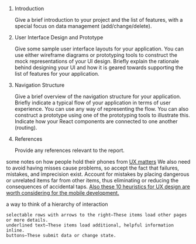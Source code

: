 1. Introduction

    Give a brief introduction to your project and the list of features, with a special focus on data management (add/change/delete).

2. User Interface Design and Prototype

    Give some sample user interface layouts for your application. You can use either wireframe diagrams or prototyping tools to construct the mock representations of your UI design.
    Briefly explain the rationale behind designing your UI and how it is geared towards supporting the list of features for your application.

3. Navigation Structure

    Give a brief overview of the navigation structure for your application.
    Briefly indicate a typical flow of your application in terms of user experience. You can use any way of representing the flow. You can also construct a prototype using one of the prototyping tools to illustrate this.
    Indicate how your React components are connected to one another (routing).

4. References

    Provide any references relevant to the report.

some notes on how people hold their phones
from [UX matters](https://www.uxmatters.com/mt/archives/2017/03/design-for-fingers-touch-and-people-part-1.php)
We also need to avoid having misses cause problems, so accept the fact that failures, mistakes, and imprecision exist. Account for mistakes by placing dangerous or unrelated items far from other items, thus eliminating or reducing the consequences of accidental taps.
[Also these 10 heuristics for UX design are worth considering for the mobile development.](https://www.uxmatters.com/mt/archives/2017/07/design-for-fingers-touch-and-people-part-3.php)

a way to think of a hierarchy of interaction

    selectable rows with arrows to the right—These items load other pages or more details.
    underlined text—These items load additional, helpful information inline.
    buttons—These submit data or change state.
